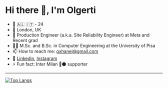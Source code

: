 # Hi there 👋, I'm Olgerti

- :raising_hand: 🇦🇱 🇮🇹 - 24
- :pushpin: London, UK
- 💼 Production Engineer (a.k.a. Site Reliability Engineer) at Meta and Recent grad
- 🧑‍🎓 M.Sc. and B.Sc. in Computer Engineering at the University of Pisa
- 📫 How to reach me: gxhanej@gmail.com
- 🔗 [Linkedin](https://www.linkedin.com/in/olgerti-xhanej-a52760158/), [Instagram](https://www.instagram.com/gertixhanej/)
- ⚡ Fun fact: Inter Milan 🔵⚫ supporter

---

[![Top Langs](https://github-readme-stats.vercel.app/api/top-langs/?username=gerti98&layout=compact&theme=dark)](https://github.com/anuraghazra/github-readme-stats)
